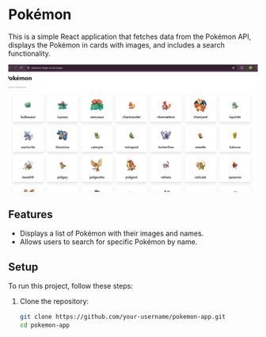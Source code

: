 # Pokémon

This is a simple React application that fetches data from the Pokémon API, displays the Pokémon in cards with images, and includes a search functionality.

![Pokémon](public/pokemon.png)

## Features

- Displays a list of Pokémon with their images and names.
- Allows users to search for specific Pokémon by name.

## Setup

To run this project, follow these steps:

1. Clone the repository:

   ```sh
   git clone https://github.com/your-username/pokemon-app.git
   cd pokemon-app

